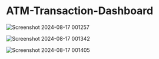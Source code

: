 # ATM-Transaction-Dashboard

![Screenshot 2024-08-17 001257](https://github.com/user-attachments/assets/670e7bd5-916a-4c42-a644-e7013fb09922)



![Screenshot 2024-08-17 001342](https://github.com/user-attachments/assets/5819c785-582d-4eb9-afd3-9482cc3dcb40)




![Screenshot 2024-08-17 001405](https://github.com/user-attachments/assets/e2945e46-421c-4e0e-ba93-e1922efcb705)

